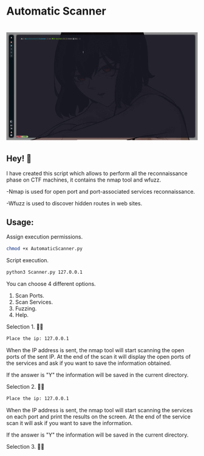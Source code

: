 # Automatic Scanner
<h1 align="center">
  <img src="https://github.com/whosstranger/Scanner/blob/master/Images/Scanner.gif" alt="WhosStranger" />
</h1>
   
## Hey! 👋

I have created this script which allows to perform all the reconnaissance phase on CTF machines, it contains the nmap tool and wfuzz.

-Nmap is used for open port and port-associated services reconnaissance.

-Wfuzz is used to discover hidden routes in web sites.

## Usage:

Assign execution permissions.

```sh
chmod +x AutomaticScanner.py
```

Script execution.

```sh
python3 Scanner.py 127.0.0.1
```
You can choose 4 different options.
  1. Scan Ports.
  2. Scan Services.
  3. Fuzzing.
  4. Help.

Selection 1. 🕵️‍♂️
```sh
Place the ip: 127.0.0.1
```
When the IP address is sent, the nmap tool will start scanning the open ports of the sent IP. At the end of the scan it will display the open ports of the services and ask if you want to save the information obtained.

If the answer is "Y" the information will be saved in the current directory.

Selection 2. 🕵️‍♂️
```sh 
Place the ip: 127.0.0.1
```

When the IP address is sent, the nmap tool will start scanning the services on each port and print the results on the screen. At the end of the service scan it will ask if you want to save the information.

If the answer is "Y" the information will be saved in the current directory.

Selection 3. 🕵️‍♂️ 


